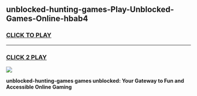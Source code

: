 
## unblocked-hunting-games-Play-Unblocked-Games-Online-hbab4
<h3>
<a href="https://premium76.site?title=unblocked-hunting-games&ref=25A">CLICK TO PLAY</a></h3>
<hr>

<h3>
<a href="https://premium76.site?title=unblocked-hunting-games&ref=25A">CLICK 2 PLAY</a>
  
</h3>

<a href="https://premium76.site?title=unblocked-hunting-games&ref=25A"><img src="https://clearcache.store/games.png"></a>


**unblocked-hunting-games games unblocked: Your Gateway to Fun and Accessible Online Gaming**
